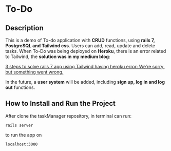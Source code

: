 # To-Do 
## Description

This is a demo of To-do application with **CRUD** functions, using **rails 7, PostgreSQL and Tailwind css**. 
Users can add, read, update and delete tasks.
When To-Do was being deployed on **Heroku**, there is an error related to Tailwind, the **solution was in my medium blog**:

[3 steps to solve rails 7 app using Tailwind having heroku error: We’re sorry, but something went wrong.](https://medium.com/@yupeiyu.cns.hn/3-steps-to-solve-rails-7-app-using-tailwind-having-heroku-error-were-sorry-but-something-went-26bcf9adddc9)


In the future, a **user system** will be added, including **sign up, log in and log out** functions.
    
## How to Install and Run the Project

After clone the taskManager repository, in terminal can run: 
```
rails server
```
to run the app on 
```
localhost:3000
```
